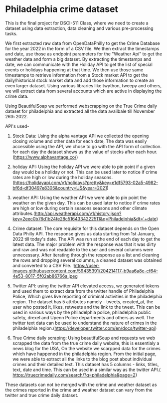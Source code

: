 # Philadelphia crime dataset

This is the final project for DSCI-511 Class, where we need to create a dataset using data extraction, data cleaning and various pre-processing tasks. 

We first extracted raw data from OpenDataPhilly to get the Crime Database for the year 2022 in the form of a CSV file. We then extract the timestamps and date, use those as endpoint parameters for the "Weather Api" to get the weather data and form a big dataset. By extracting the timestamps and date, we can communicate with the Holiday API to get the list of special events or holidays happening at that time. We then use those same timestamps to retrieve 
information from a Stock market API to get the daily/historical stock market data and add those information to create an even larger dataset. Using various libraries like twython, tweepy and others, we will extract data from several accounts which are active in displaying the crime data. 

Using BeautifulSoap we performed webscrapping on the True Crime daily dataset for philadelphia and extracted all the data availbale till November 26th 2022. 

API's used-
1. Stock Data:  Using the alpha vantage API we collected the opening closing volume and other data for each date, The data was easily accessible using the API, we chose to go with the API form of collection. for each day the dataset shows us the value of stocks after each hour.(https://www.alphavantage.co/)

2. holiday API: Using the holiday API we were able to pin point if a given day would be a holiday or not. This can be used later to notice if crime rates are high or low during the holiday seasons.(https://holidayapi.com/v1/holidays?pretty&key=e1df5793-02a5-4982-bf6d-df30497e8305&country=US&year=2021)

3. weather API: Using the weather API we were able to pin point the weather on the given day. This can be used later to notice if crime rates are high or low during certain seasons seasons and other climate attributes.(http://api.weatherapi.com/v1/history.json?key=2eec0b76d1b24fe28c5164334222511&q=Philadelphia&dt='+date)

5. Crime dataset: The core requisite for this dataset depends on the Open Data Philly API. The response gives us data starting from 1st January, 2022 till today's date. The API was run at the end of each day to get the latest data. The major problem with the response was that it was dirty and raw and was not readable to the user and several columns were unnecessary. After iterating through the response as a list and cleaning the rows and dropping several columns, a cleaned dataset was obtained and converted to a CSV File.
!https://user-images.githubusercontent.com/59435391/204214117-b9aa6a8e-cf64-4e53-8017-5f02ab86766a.jpeg

6. Twitter API: using the twitter API elevated access, we generated tokens and used them to extract data from the twitter handle of Philadelphia Police, Which gives live reporting of criminal activities in the philadelphia region. The dataset has 5 attributes namely - tweets, created_at, the user who posted it, likes, retweets and the link to the tweet. This can be used in various ways by the philadelphia police, philadelphia public safety, drexel and Upenn Police departments and others as well. The twitter text data can be used to understand the nature of crimes in the philadelphia region.(https://developer.twitter.com/en/docs/twitter-api)

7. True Crime daily scraping: Using beautifulSoup and requests we web scrapped the data from the true crime daily website, this is essentialy a news blog for the USA, On the website we scarpped data for the crimes which have happened in the philadelphia region. From the initial page, we were able to extract all the links to the blog post about individual crimes and their detailed text. This dataset has 5 columns - links, titles, text, date and time. This can be used in a similar way as the twitter API.( https://truecrimedaily.com/search/?q=philadelphia&page=2)

These datasets can not be merged with the crime and weather dataset as the crimes reported in the crime and weather dataset can vary from the twitter and true crime daily dataset.
